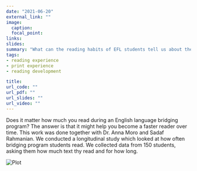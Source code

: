 ```yaml
---
date: "2021-06-20"
external_link: ""
image:
  caption: 
  focal_point: 
links:
slides: 
summary: "What can the reading habits of EFL students tell us about their reading development? This project tracked the reading activity of 150 bridging program students over 26 weeks in order to gain insight into their reading development."
tags:
- reading experience
- print experience
- reading development

title:
url_code: ""
url_pdf: ""
url_slides: ""
url_video: ""
---
```


Does it matter how much you read during an English language bridging program? The answer is that it might help you become a faster reader over time. This work was done together with Dr. Anna Moro and Sadaf Rahmanian. We conducted a longitudinal study which looked at how often bridging program students read. We collected data from 150 students, asking them how much text thy read and for how long.

![Plot](/img/longitudinal_readingexp_linearscale.png)

<br><br>
